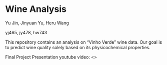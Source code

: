 # Wine Analysis

Yu Jin, Jinyuan Yu,  Heru Wang

yj465, jy478, hw743

This repository contains an analysis on “Vinho Verde” wine data. Our goal is to predict wine quality solely based on its physicochemical properties.

Final Project Presentation youtube video: <>
